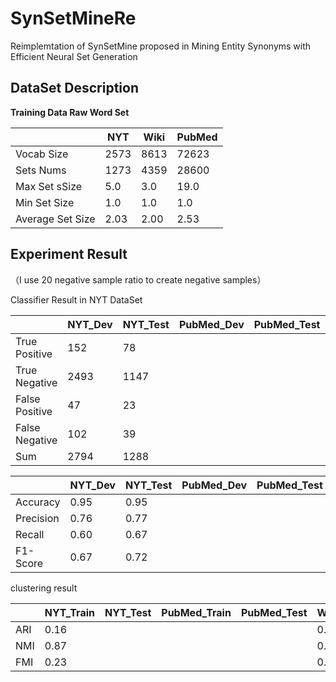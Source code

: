 # SynSetMineRe
Reimplemtation of SynSetMine proposed in Mining Entity Synonyms with Efficient Neural Set Generation


## DataSet Description

**Training Data Raw Word Set**

|                  | NYT  | Wiki | PubMed |
| ---------------- | ---- | ---- | ------ |
| Vocab Size       | 2573 | 8613 | 72623  |
| Sets Nums        | 1273 | 4359 | 28600  |
| Max Set sSize    | 5.0  | 3.0  | 19.0   |
| Min Set Size     | 1.0  | 1.0  | 1.0    |
| Average Set Size | 2.03 | 2.00 | 2.53   |



## Experiment Result

（I use 20 negative sample ratio to create negative samples）

Classifier Result in NYT DataSet

|                | NYT_Dev | NYT_Test | PubMed_Dev | PubMed_Test | Wiki_Dev | Wiki_Test |
| -------------- | ----------- | ------------ | ---- | ---- | ---- | ---- |
| True Positive  | 152 | 78 |      |      |  638  |206|
| True Negative  | 2493 | 1147 |      |      |  8616   |2532|
| False Positive | 47 | 23 |      |      |   94  |28|
| False Negative | 102 | 39 |      |      |   233   |50|
| Sum | 2794 | 1288 |      |      | 9581 |2816|



|                | NYT_Dev | NYT_Test | PubMed_Dev | PubMed_Test | Wiki_Dev |Wiki_Test|
| -------------- | ----------- | ------------ | ---- | ---- | ---- | ---- |
| Accuracy | 0.95 | 0.95 |      |      | 0.97 |0.97|
| Precision | 0.76 | 0.77 |      |      | 0.87 |0.88|
| Recall | 0.60 | 0.67 |      |      | 0.73 |0.80|
| F1-Score | 0.67 | 0.72 |      |      | 0.80 |0.84|



clustering result

|      | NYT_Train |    NYT_Test  | PubMed_Train |PubMed_Test | Wiki_Train| Wiki_Test |
| ---- | --------- | ---- | ---- | ---- | ----|-----|
| ARI | 0.16 |      | | |0.06| |
| NMI | 0.87 |      | | |0.83| |
| FMI | 0.23 |      | | |0.12||

